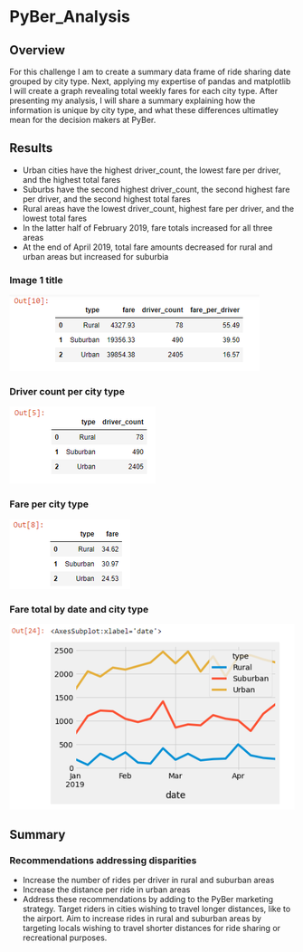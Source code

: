 # PyBer_Analysis
## Overview
For this challenge I am to create a summary data frame of ride sharing date grouped by city type. Next, applying my expertise of pandas and matplotlib I will create a graph revealing total weekly fares for each city type. After presenting my analysis, I will share a summary explaining how the information is unique by city type, and what these differences ultimatley mean for the decision makers at PyBer.

## Results
- Urban cities have the highest driver_count, the lowest fare per driver, and the highest total fares
- Suburbs have the second highest driver_count, the second highest fare per driver, and the second highest total fares
- Rural areas have the lowest driver_count, highest fare per driver, and the lowest total fares
- In the latter half of February 2019, fare totals increased for all three areas
- At the end of April 2019, total fare amounts decreased for rural and urban areas but increased for suburbia

### Image 1 title
![A](https://github.com/wolfi584/PyBer_Analysis/blob/main/Resources/fare_per_priver.PNG)
### Driver count per city type
![B](https://github.com/wolfi584/PyBer_Analysis/blob/main/Resources/driver_count.PNG)
### Fare per city type
![C](https://github.com/wolfi584/PyBer_Analysis/blob/main/Resources/average_fare_per_city_type.PNG)
### Fare total by date and city type
![D](https://github.com/wolfi584/PyBer_Analysis/blob/main/matplotlib_chart.PNG)

## Summary
### Recommendations addressing disparities
  - Increase the number of rides per driver in rural and suburban areas
  - Increase the distance per ride in urban areas 
  - Address these recommendations by adding to the PyBer marketing strategy. Target riders in cities wishing to travel longer distances, like to the airport. Aim to increase rides in rural and suburban areas by targeting locals wishing to travel shorter distances for ride sharing or recreational purposes.
